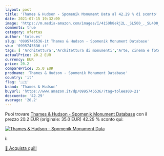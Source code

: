 ```yaml
---
layout: post
title: 'Thames & Hudson - Spomenik Monument Data al 42.29 % di sconto'
date: 2021-07-15 19:32:09
image: 'https://m.media-amazon.com/images/I/41S0h8ekj2L._SL500_._SL400_.jpg'
comments: true
category: ofertas
author: 'tole.es'
slug: '0995745536-it Thames & Hudson - Spomenik Monument Database'
sku: '0995745536-it'
tags: [ 'Architettura','Architettura di monumenti','Arte, cinema e fotografia','Collezioni e mostre fotografiche','Fotografia','Fotografia architettonica','Libri','Progettazione architettonica','Storia','thames & hudson', ]
actualPrice: 20.2 EUR
currency: EUR
price: 20.2
comparePrice: 35.0 EUR
prodname: 'Thames & Hudson - Spomenik Monument Database'
country: 'it'
flag: '🇮🇹'
brand: 'Thames & Hudson'
buyurl: 'https://www.amazon.it/dp/0995745536/?tag=tolees00-21'
descuento: '42.29'
average: '20.2'
---
```


Puoi trovare [Thames & Hudson - Spomenik Monument Database](https://www.amazon.it/dp/0995745536/?tag=tolees00-21) con il prezzo 20.2 EUR (originale: 35.0 EUR) 42.29 % sconto qui:

[![Thames & Hudson - Spomenik Monument Data](https://m.media-amazon.com/images/I/41S0h8ekj2L._SL500_._SL400_.jpg)](https://www.amazon.it/dp/0995745536/?tag=tolees00-21)

ℹ️:


[🛒 Acquista qui!!](https://www.amazon.it/dp/0995745536/?tag=tolees00-21)
